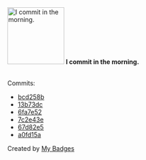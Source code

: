<img src="https://my-badges.github.io/my-badges/morning-commits.png" alt="I commit in the morning." title="I commit in the morning." width="128">
<strong>I commit in the morning.</strong>
<br><br>

Commits:

- <a href="https://github.com/n3rada/cvss-v4-calculator/commit/bcd258b73af6302c1e6d8b68787cc7dcac607669">bcd258b</a>
- <a href="https://github.com/n3rada/cvss-v4-calculator/commit/13b73dcfd1d2dcb139dd6d0116260da8b70deb60">13b73dc</a>
- <a href="https://github.com/n3rada/cvss-v4-calculator/commit/6fa7e5268d3e013aa0c24e74caf37143779b4704">6fa7e52</a>
- <a href="https://github.com/n3rada/SQLRecon/commit/7c2e43e6c7c87bd107c07c565fe03c9a0d1ccd5e">7c2e43e</a>
- <a href="https://github.com/n3rada/SQLRecon/commit/67d82e55be33d434e5491f15679c6bad7e02b6c7">67d82e5</a>
- <a href="https://github.com/n3rada/SQLRecon/commit/a0fd15a6d1052a63b91122ee35ca7c064016bb13">a0fd15a</a>


Created by <a href="https://github.com/my-badges/my-badges">My Badges</a>